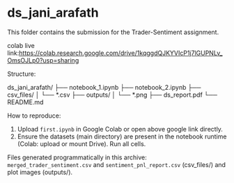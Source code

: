# ds_jani_arafath

This folder contains the submission for the Trader-Sentiment assignment.
 
colab live link:https://colab.research.google.com/drive/1kqggdQJKYVIcP1j7lGUPNLv_OmsOJLp0?usp=sharing

Structure:

ds_jani_arafath/
├── notebook_1.ipynb
├── notebook_2.ipynb
├── csv_files/
│   └── *.csv
├── outputs/
│   └── *.png
├── ds_report.pdf
└── README.md

How to reproduce:
1. Upload `first.ipynb` in Google Colab or open above google link directly.
2. Ensure the datasets (main directory) are present in the notebook runtime (Colab: upload or mount Drive).
    Run all cells.

Files generated programmatically in this archive: `merged_trader_sentiment.csv` and `sentiment_pnl_report.csv` (csv_files/) and plot images (outputs/).
